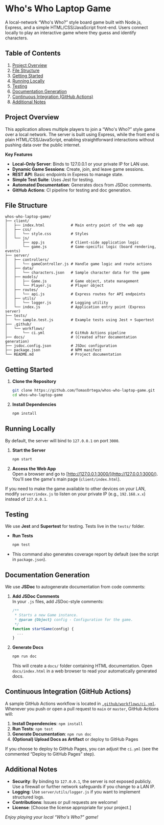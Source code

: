 # Who's Who Laptop Game

A local-network “Who's Who?” style board game built with Node.js, Express, and a simple HTML/CSS/JavaScript front-end. Users connect locally to play an interactive game where they guess and identify characters.

## Table of Contents
1. [Project Overview](#project-overview)  
2. [File Structure](#file-structure)  
3. [Getting Started](#getting-started)  
4. [Running Locally](#running-locally)  
5. [Testing](#testing)  
6. [Documentation Generation](#documentation-generation)  
7. [Continuous Integration (GitHub Actions)](#continuous-integration-github-actions)  
8. [Additional Notes](#additional-notes)

## Project Overview
This application allows multiple players to join a “Who's Who?” style game over a local network. The server is built using Express, while the front end is plain HTML/CSS/JavaScript, enabling straightforward interactions without pushing data over the public internet.

**Key Features**  
- **Local-Only Server**: Binds to 127.0.0.1 or your private IP for LAN use.  
- **Dynamic Game Sessions**: Create, join, and leave game sessions.  
- **REST API**: Basic endpoints in Express to manage state.  
- **Simple Test Suite**: Uses Jest for testing.  
- **Automated Documentation**: Generates docs from JSDoc comments.  
- **GitHub Actions**: CI pipeline for testing and doc generation.

## File Structure

```
whos-who-laptop-game/
├── client/
│   ├── index.html            # Main entry point of the web app
│   ├── css/
│   │   └── style.css         # Styles
│   └── js/
│       ├── app.js            # Client-side application logic
│       └── game.js           # Game-specific logic (board rendering, events)
├── server/
│   ├── controllers/
│   │   └── gameController.js # Handle game logic and route actions
│   ├── data/
│   │   └── characters.json   # Sample character data for the game
│   ├── models/
│   │   ├── Game.js           # Game object, state management
│   │   └── Player.js         # Player object
│   ├── routes/
│   │   └── api.js            # Express routes for API endpoints
│   ├── utils/
│   │   └── logger.js         # Logging utility
│   └── index.js              # Application entry point (Express server)
├── tests/
│   └── sample.test.js        # Example tests using Jest + Supertest
├── .github/
│   └── workflows/
│       └── ci.yml            # GitHub Actions pipeline
├── docs/                     # (Created after documentation generation)
├── jsdoc.config.json         # JSDoc configuration
├── package.json              # NPM manifest
└── README.md                 # Project documentation
```

## Getting Started

1. **Clone the Repository**  
   ```bash
   git clone https://github.com/TomasOrtega/whos-who-laptop-game.git
   cd whos-who-laptop-game
   ```
2. **Install Dependencies**  
   ```bash
   npm install
   ```

## Running Locally

By default, the server will bind to `127.0.0.1` on port `3000`.  
1. **Start the Server**  
   ```bash
   npm start
   ```
2. **Access the Web App**  
   Open a browser and go to [http://127.0.0.1:3000/](http://127.0.0.1:3000/).  
   You'll see the game's main page (`client/index.html`).  

If you need to make the game available to other devices on your LAN, modify `server/index.js` to listen on your private IP (e.g., `192.168.x.x`) instead of `127.0.0.1`.

## Testing

We use **Jest** and **Supertest** for testing. Tests live in the `tests/` folder.

- **Run Tests**  
  ```bash
  npm test
  ```
- This command also generates coverage report by default (see the script in `package.json`).

## Documentation Generation

We use **JSDoc** to autogenerate documentation from code comments:

1. **Add JSDoc Comments**  
   In your `.js` files, add JSDoc-style comments:
   ```js
   /**
    * Starts a new Game instance.
    * @param {Object} config - Configuration for the game.
    */
   function startGame(config) {
     ...
   }
   ```

2. **Generate Docs**  
   ```bash
   npm run doc
   ```
   This will create a `docs/` folder containing HTML documentation. Open `docs/index.html` in a web browser to read your automatically generated docs.

## Continuous Integration (GitHub Actions)

A sample GitHub Actions workflow is located in [`.github/workflows/ci.yml`](.github/workflows/ci.yml). Whenever you push or open a pull request to `main` or `master`, GitHub Actions will:

1. **Install Dependencies**: `npm install`  
2. **Run Tests**: `npm test`  
3. **Generate Documentation**: `npm run doc`  
4. **(Optional) Upload Docs as Artifact** or deploy to GitHub Pages

If you choose to deploy to GitHub Pages, you can adjust the `ci.yml` (see the commented “Deploy to GitHub Pages” step).

## Additional Notes

- **Security**: By binding to `127.0.0.1`, the server is not exposed publicly. Use a firewall or further network safeguards if you change to a LAN IP.  
- **Logging**: Use `server/utils/logger.js` if you want to implement structured logs.
- **Contributions**: Issues or pull requests are welcome!  
- **License**: [Choose the license appropriate for your project.]

_Enjoy playing your local “Who's Who?” game!_